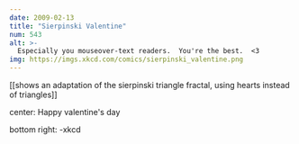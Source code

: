 ```yaml
---
date: 2009-02-13
title: "Sierpinski Valentine"
num: 543
alt: >-
  Especially you mouseover-text readers.  You're the best.  <3
img: https://imgs.xkcd.com/comics/sierpinski_valentine.png
---
```

[[shows an adaptation of the sierpinski triangle fractal, using hearts instead of triangles]]

center:  Happy valentine's day

bottom right:  -xkcd

